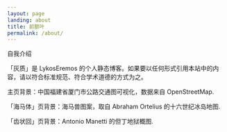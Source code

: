 ```yaml
---
layout: page
landing: about
title: 前额叶
permalink: /about/
---
```

<div class="no-top-margin large-bottom-margin post-meta">自我介绍</div>

「灰质」是 LykosEremos 的个人静态博客。如果要以任何形式引用本站中的内容，请以符合标准规范、符合学术道德的方式为之。

主页背景：中国福建省厦门市公路交通图可视化，数据来自 OpenStreetMap.

「海马体」页背景：海马兽图案，取自 Abraham Ortelius 的十六世纪冰岛地图.

「齿状回」页背景：Antonio Manetti 的但丁地狱概图.
